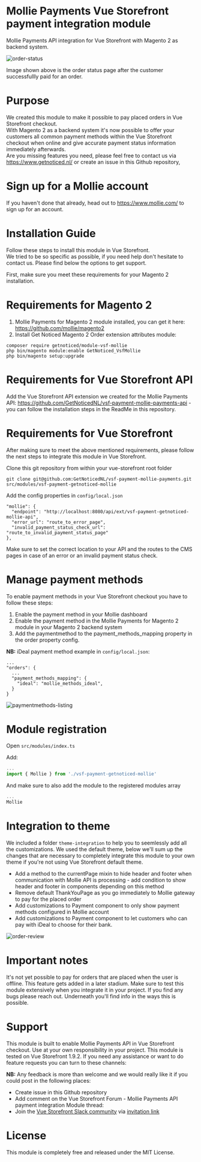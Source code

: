# Mollie Payments Vue Storefront payment integration module
Mollie Payments API integration for Vue Storefront with Magento 2 as backend system.

![order-status](https://user-images.githubusercontent.com/26965893/60960736-ea744680-a30a-11e9-8c43-d60b53a328a8.png)

Image shown above is the order status page after the customer successfullly paid for an order.

# Purpose
We created this module to make it possible to pay placed orders in Vue Storefront checkout.\
With Magento 2 as a backend system it's now possible to offer your customers all common payment methods within the Vue Storefront checkout when online and give accurate payment status information immediately afterwards.\
Are you missing features you need, please feel free to contact us via https://www.getnoticed.nl/ or create an issue in this Github repository,

# Sign up for a Mollie account
If you haven't done that already, head out to https://www.mollie.com/ to sign up for an account.

# Installation Guide
Follow these steps to install this module in Vue Storefront.\
We tried to be so specific as possible, if you need help don't hesitate to contact us. Please find below the options to get support.

First, make sure you meet these requirements for your Magento 2 installation.

# Requirements for Magento 2
1. Mollie Payments for Magento 2 module installed, you can get it here: https://github.com/mollie/magento2
1. Install Get Noticed Magento 2 Order extension attributes module: 

```shell
composer require getnoticed/module-vsf-mollie
php bin/magento module:enable GetNoticed_VsfMollie
php bin/magento setup:upgrade
```

# Requirements for Vue Storefront API
Add the Vue Storefront API extension we created for the Mollie Payments API: https://github.com/GetNoticedNL/vsf-payment-mollie-payments-api - you can follow the installation steps in the ReadMe in this repository.

# Requirements for Vue Storefront
After making sure to meet the above mentioned requirements, please follow the next steps to integrate this module in Vue Storefront.

Clone this git repository from within your vue-storefront root folder

```shell
git clone git@github.com:GetNoticedNL/vsf-payment-mollie-payments.git src/modules/vsf-payment-getnoticed-mollie
```

Add the config properties in `config/local.json`

```
"mollie": {
  "endpoint": "http://localhost:8080/api/ext/vsf-payment-getnoticed-mollie-api",
  "error_url": "route_to_error_page",
  "invalid_payment_status_check_url": "route_to_invalid_payment_status_page"
},
```

Make sure to set the correct location to your API and the routes to the CMS pages in case of an error or an invalid payment status check.

# Manage payment methods
To enable payment methods in your Vue Storefront checkout you have to follow these steps:

1. Enable the payment method in your Mollie dashboard
1. Enable the payment method in the Mollie Payments for Magento 2 module in your Magento 2 backend system
1. Add the paymentmethod to the payment_methods_mapping property in the order property config.

**NB:** iDeal payment method example in `config/local.json`:
```
...
"orders": {
  ...
  "payment_methods_mapping": {
    "ideal": "mollie_methods_ideal",
  }   
}

```

![paymentmethods-listing](https://user-images.githubusercontent.com/26965893/60957691-5a7fce00-a305-11e9-8947-35bdeb736123.png)

# Module registration
Open `src/modules/index.ts`

Add:

```js
...
import { Mollie } from './vsf-payment-getnoticed-mollie'
```

And make sure to also add the module to the registered modules array

```js
...
Mollie
```

# Integration to theme
We included a folder `theme-integration` to help you to seemlessly add all the customizations.
We used the default theme, below we'll sum up the changes that are necessary to completely integrate this module to your own theme if you're not using Vue Storefront default theme.

* Add a method to the currentPage mixin to hide header and footer when communication with Mollie API is processing - add condition to show header and footer in components depending on this method
* Remove default ThankYouPage as you go immediately to Mollie gateway to pay for the placed order
* Add customizations to Payment component to only show payment methods configured in Mollie account
* Add customizations to Payment component to let customers who can pay with iDeal to choose for their bank.

![order-review](https://user-images.githubusercontent.com/26965893/60960038-9026b600-a309-11e9-9f94-0290c63e7c7c.png)

# Important notes
It's not yet possible to pay for orders that are placed when the user is offline. This feature gets added in a later stadium.
Make sure to test this module extensively when you integrate it in your project. If you find any bugs please reach out. Underneath you'll find info in the ways this is possible.

# Support
This module is built to enable Mollie Payments API in Vue Storefront checkout.
Use at your own responsibility in your project. This module is tested on Vue Storefront 1.9.2. 
If you need any assistance or want to do feature requests you can turn to these channels:

**NB:** Any feedback is more than welcome and we would really like it if you could post in the following places:

* Create issue in this Github repository
* Add comment on the Vue Storefront Forum - Mollie Payments API payment integration Module thread: 
* Join the [Vue Storefront Slack community](https://vuestorefront.slack.com) via [invitation link](https://join.slack.com/t/vuestorefront/shared_invite/enQtMzA4MTM2NTE5NjM2LTI1M2RmOWIyOTk0MzFlMDU3YzJlYzcyYzNiNjUyZWJiMTZjZjc3MjRlYmE5ZWQ1YWRhNTQyM2ZjN2ZkMzZlNTg)

# License
This module is completely free and released under the MIT License.